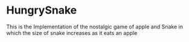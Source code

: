 # HungrySnake
 This is the Implementation of the nostalgic game of apple and Snake in which the size of snake increases as it eats an apple
